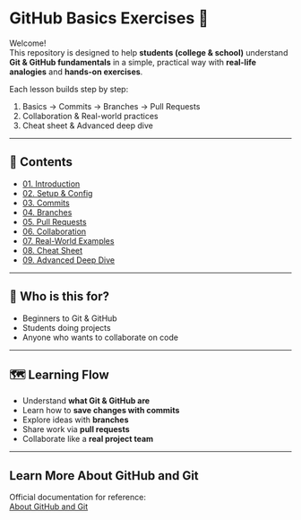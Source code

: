 # GitHub Basics Exercises 🚀

Welcome!  
This repository is designed to help **students (college & school)** understand **Git & GitHub fundamentals** in a simple, practical way with **real-life analogies** and **hands-on exercises**.  

Each lesson builds step by step:
1. Basics → Commits → Branches → Pull Requests  
2. Collaboration & Real-world practices  
3. Cheat sheet & Advanced deep dive  

---

## 📂 Contents
- [01. Introduction](01-getting-started.md)
- [02. Setup & Config](02-repository.md)
- [03. Commits](03-commits.md)
- [04. Branches](04-branches.md)
- [05. Pull Requests](05-pullrequests.md)
- [06. Collaboration](06-collaboration.md)
- [07. Real-World Examples](07-realworld.md)
- [08. Cheat Sheet](08-cheatsheet.md)
- [09. Advanced Deep Dive](09-advanced.md)

---

## 🎯 Who is this for?
- Beginners to Git & GitHub  
- Students doing projects  
- Anyone who wants to collaborate on code 

---

## 🗺️ Learning Flow
- Understand **what Git & GitHub are**  
- Learn how to **save changes with commits**  
- Explore ideas with **branches**  
- Share work via **pull requests**  
- Collaborate like a **real project team**  

---

## Learn More About GitHub and Git

Official documentation for reference:  
[About GitHub and Git](https://docs.github.com/en/get-started/start-your-journey/about-github-and-git)
